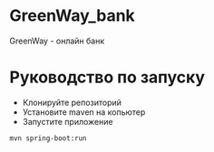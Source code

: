 # GreenWay_bank

GreenWay - онлайн банк

# Руководство по запуску

+ Клонируйте репозиторий
+ Установите maven на копьютер
+ Запустите приложение

```
mvn spring-boot:run
```